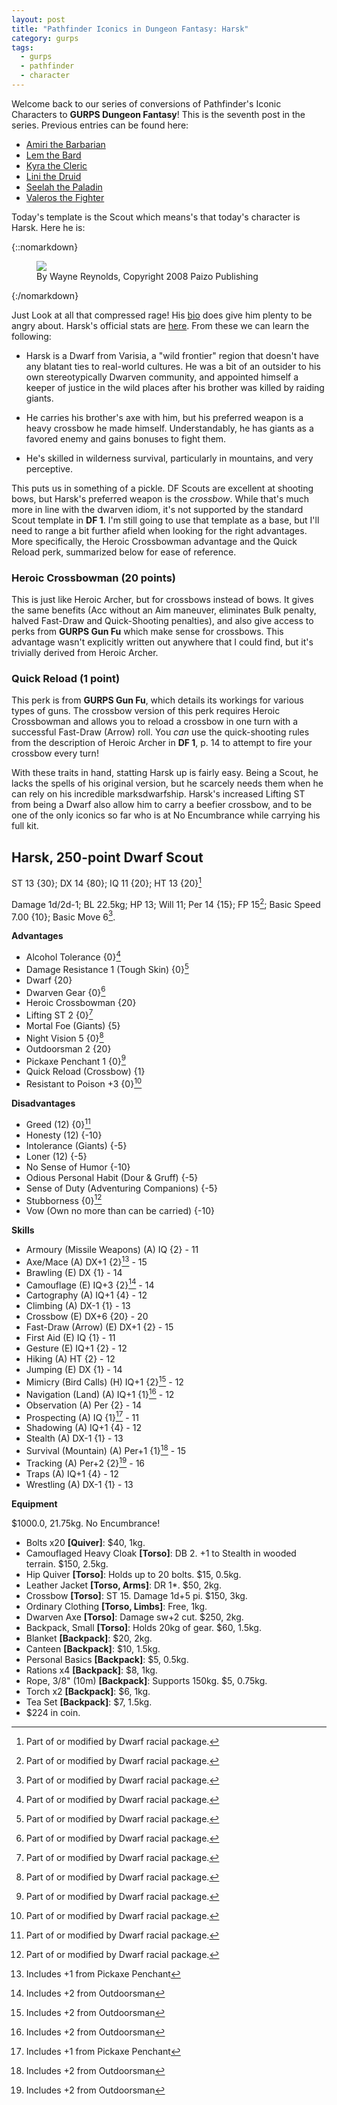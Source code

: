 ```yaml
---
layout: post
title: "Pathfinder Iconics in Dungeon Fantasy: Harsk"
category: gurps
tags:
  - gurps
  - pathfinder
  - character
---
```


Welcome back to our series of conversions of Pathfinder's Iconic Characters to
**GURPS Dungeon Fantasy**! This is the seventh post in the series. Previous
entries can be found here:

- [Amiri the Barbarian][1]
- [Lem the Bard][2]
- [Kyra the Cleric][3]
- [Lini the Druid][4]
- [Seelah the Paladin][5]
- [Valeros the Fighter][6]

Today's template is the Scout which means's that today's character is
Harsk. Here he is:

{::nomarkdown}
<figure>
  <img src="{{ "/assets/Harsk.jpg" | absolute_url }}"/>
  <figcaption>By Wayne Reynolds, Copyright 2008 Paizo Publishing</figcaption>
</figure>
{:/nomarkdown}

Just Look at all that compressed rage! His [bio][7] does give him plenty to be
angry about. Harsk's official stats are [here][8]. From these we can learn the
following:

- Harsk is a Dwarf from Varisia, a "wild frontier" region that doesn't have any
  blatant ties to real-world cultures. He was a bit of an outsider to his own
  stereotypically Dwarven community, and appointed himself a keeper of justice
  in the wild places after his brother was killed by raiding giants.

- He carries his brother's axe with him, but his preferred weapon is a heavy
  crossbow he made himself. Understandably, he has giants as a favored enemy and
  gains bonuses to fight them.

- He's skilled in wilderness survival, particularly in mountains, and very
  perceptive.

This puts us in something of a pickle. DF Scouts are excellent at shooting bows,
but Harsk's preferred weapon is the _crossbow_. While that's much more in line
with the dwarven idiom, it's not supported by the standard Scout template in
**DF 1**. I'm still going to use that template as a base, but I'll need to range
a bit further afield when looking for the right advantages. More specifically,
the Heroic Crossbowman advantage and the Quick Reload perk, summarized below for
ease of reference.

### Heroic Crossbowman (20 points)

This is just like Heroic Archer, but for crossbows instead of bows. It gives the
same benefits (Acc without an Aim maneuver, eliminates Bulk penalty, halved
Fast-Draw and Quick-Shooting penalties), and also give access to perks from
**GURPS Gun Fu** which make sense for crossbows. This advantage wasn't
explicitly written out anywhere that I could find, but it's trivially derived
from Heroic Archer.

### Quick Reload (1 point)

This perk is from **GURPS Gun Fu**, which details its workings for various types
of guns. The crossbow version of this perk requires Heroic Crossbowman and
allows you to reload a crossbow in one turn with a successful Fast-Draw (Arrow)
roll. You _can_ use the quick-shooting rules from the description of Heroic
Archer in **DF 1**, p. 14 to attempt to fire your crossbow every turn!

With these traits in hand, statting Harsk up is fairly easy. Being a Scout, he
lacks the spells of his original version, but he scarcely needs them when he can
rely on his incredible marksdwarfship. Harsk's increased Lifting ST from being a
Dwarf also allow him to carry a beefier crossbow, and to be one of the only
iconics so far who is at No Encumbrance while carrying his full kit.

## Harsk, 250-point Dwarf Scout

ST 13 {30}; DX 14 {80}; IQ 11 {20}; HT 13 {20}[^1]

Damage 1d/2d-1; BL 22.5kg; HP 13; Will 11; Per 14 {15}; FP 15[^1]; Basic Speed
7.00 {10}; Basic Move 6[^1].

**Advantages**

- Alcohol Tolerance {0}[^1]
- Damage Resistance 1 (Tough Skin) {0}[^1]
- Dwarf {20}
- Dwarven Gear {0}[^1]
- Heroic Crossbowman {20}
- Lifting ST 2 {0}[^1]
- Mortal Foe (Giants) {5}
- Night Vision 5 {0}[^1]
- Outdoorsman 2 {20}
- Pickaxe Penchant 1 {0}[^1]
- Quick Reload (Crossbow) {1}
- Resistant to Poison +3 {0}[^1]

**Disadvantages**

- Greed (12) {0}[^1]
- Honesty (12) {-10}
- Intolerance (Giants) {-5}
- Loner (12) {-5}
- No Sense of Humor {-10}
- Odious Personal Habit (Dour & Gruff) {-5}
- Sense of Duty (Adventuring Companions) {-5}
- Stubborness {0}[^1]
- Vow (Own no more than can be carried) {-10}

**Skills**

- Armoury (Missile Weapons) (A) IQ {2} - 11
- Axe/Mace (A) DX+1 {2}[^3] - 15
- Brawling (E) DX {1} - 14
- Camouflage (E) IQ+3 {2}[^2] - 14
- Cartography (A) IQ+1 {4} - 12
- Climbing (A) DX-1 {1} - 13
- Crossbow (E) DX+6 {20} - 20
- Fast-Draw (Arrow) (E) DX+1 {2} - 15
- First Aid (E) IQ {1} - 11
- Gesture (E) IQ+1 {2} - 12
- Hiking (A) HT {2} - 12
- Jumping (E) DX {1} - 14
- Mimicry (Bird Calls) (H) IQ+1 {2}[^2] - 12
- Navigation (Land) (A) IQ+1 {1}[^2] - 12
- Observation (A) Per {2} - 14
- Prospecting (A) IQ {1}[^3] - 11
- Shadowing (A) IQ+1 {4} - 12
- Stealth (A) DX-1 {1} - 13
- Survival (Mountain) (A) Per+1 {1}[^2] - 15
- Tracking (A) Per+2 {2}[^2] - 16
- Traps (A) IQ+1 {4} - 12
- Wrestling (A) DX-1 {1} - 13

**Equipment**

$1000.0, 21.75kg. No Encumbrance!

- Bolts x20 **[Quiver]**: $40, 1kg.
- Camouflaged Heavy Cloak **[Torso]**: DB 2. +1 to Stealth in wooded terrain. $150,
  2.5kg.
- Hip Quiver **[Torso]**: Holds up to 20 bolts. $15, 0.5kg.
- Leather Jacket **[Torso, Arms]**: DR 1*. $50, 2kg.
- Crossbow **[Torso]**: ST 15. Damage 1d+5 pi. $150, 3kg.
- Ordinary Clothing **[Torso, Limbs]**: Free, 1kg.
- Dwarven Axe **[Torso]**: Damage sw+2 cut. $250, 2kg.
- Backpack, Small **[Torso]**: Holds 20kg of gear. $60, 1.5kg.
- Blanket **[Backpack]**: $20, 2kg.
- Canteen **[Backpack]**: $10, 1.5kg.
- Personal Basics **[Backpack]**: $5, 0.5kg.
- Rations x4 **[Backpack]**: $8, 1kg.
- Rope, 3/8" (10m) **[Backpack]**: Supports 150kg. $5, 0.75kg.
- Torch x2 **[Backpack]**: $6, 1kg.
- Tea Set **[Backpack]**: $7, 1.5kg.
- $224 in coin.

[^1]: Part of or modified by Dwarf racial package.
[^2]: Includes +2 from Outdoorsman
[^3]: Includes +1 from Pickaxe Penchant

[1]: https://bira.github.io/octopus-carnival/gurps/2016/10/02/pathfinder-df-barbarian.html
[2]: https://bira.github.io/octopus-carnival/gurps/2016/10/08/pathfinder-df-bard.html
[3]: https://bira.github.io/octopus-carnival/gurps/2016/10/15/pathfinder-df-cleric.html
[4]: https://bira.github.io/octopus-carnival/gurps/2016/10/23/pathfinder-df-druid.html
[5]: https://bira.github.io/octopus-carnival/gurps/2016/11/20/pathfinder-df-paladin.html
[6]: https://bira.github.io/octopus-carnival/gurps/2016/11/27/pathfinder-df-knight.html
[7]: http://pathfinder.wikia.com/wiki/Harsk
[8]: http://paizo.com/pathfinderRPG/prd/npcCodex/iconic/harsk.html
